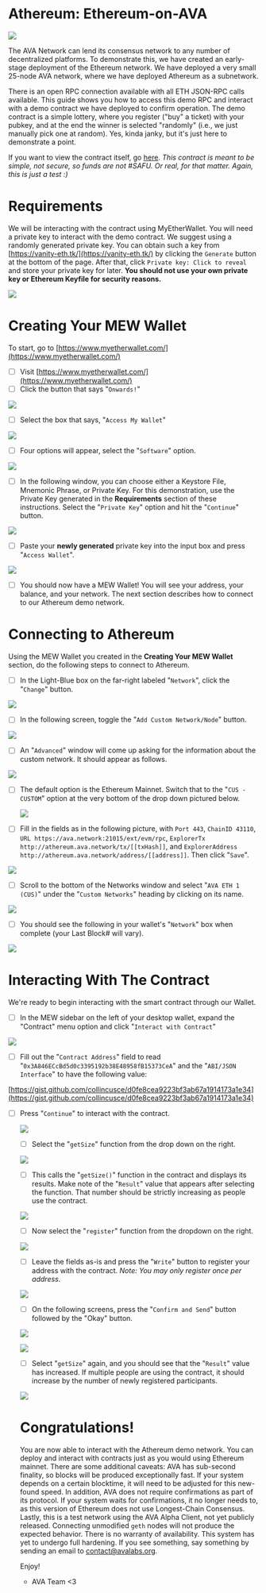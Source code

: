 # Athereum: Ethereum-on-AVA

![](Untitled-277509de-7383-4113-a34e-768feee3b381.png)

The AVA Network can lend its consensus network to any number of decentralized platforms. To demonstrate this, we have created an early-stage deployment of the Ethereum network. We have deployed a very small 25-node AVA network, where we have deployed Athereum as a subnetwork. 

There is an open RPC connection available with all ETH JSON-RPC calls available. This guide shows you how to access this demo RPC and interact with a demo contract we have deployed to confirm operation. The demo contract is a simple lottery, where you register ("buy" a ticket) with your pubkey, and at the end the winner is selected "randomly" (i.e., we just manually pick one at random). Yes, kinda janky, but it's just here to demonstrate a point. 

If you want to view the contract itself, go [here](https://gist.github.com/StephenButtolph/732f30185fd97b026b53837c8f8042b1#file-registry-sol). *This contract is meant to be simple, not secure, so funds are not #SAFU. Or real, for that matter. Again, this is just a test :)* 

# Requirements

We will be interacting with the contract using MyEtherWallet. You will need a private key to interact with the demo contract. We suggest using a randomly generated private key. You can obtain such a key from [https://vanity-eth.tk/](https://vanity-eth.tk/) by clicking the `Generate` button at the bottom of the page. After that, click `Private key: Click to reveal` and store your private key for later. **You should not use your own private key or Ethereum Keyfile for security reasons.**

![](MEW8-17769535-809d-4af2-8881-f70c36cf2e47.png)

# Creating Your MEW Wallet

To start, go to [https://www.myetherwallet.com/](https://www.myetherwallet.com/)

- [ ]  Visit [https://www.myetherwallet.com/](https://www.myetherwallet.com/)
- [ ]  Click the button that says "`Onwards!`"

![](MEW1-73f1c653-6a38-4858-abd0-5db9fd82a9ab.png)

- [ ]  Select the box that says, "`Access My Wallet`"

![](MEW4-5547c34d-0abf-41a4-bbf5-7c7d9c927c2e.png)

- [ ]  Four options will appear, select the "`Software`" option.

![](MEW5-5a91fa93-0fe4-4257-b6a4-9bb2740b3c28.png)

- [ ]  In the following window, you can choose either a Keystore File, Mnemonic Phrase, or Private Key. For this demonstration, use the Private Key generated in the **Requirements** section of these instructions. Select the "`Private Key`" option and hit the "`Continue`" button.

![](MEW6-1490a817-3f84-4218-8eb2-3c71dc9c18eb.png)

- [ ]  Paste your **newly generated** private key into the input box and press "`Access Wallet`".

![](MEW7-b1f5d26c-9289-4e7f-8c59-f610b46cb8f7.png)

- [ ]  You should now have a MEW Wallet! You will see your address, your balance, and your network. The next section describes how to connect to our Athereum demo network.

# Connecting to Athereum

Using the MEW Wallet you created in the **Creating Your MEW Wallet** section, do the following steps to connect to Athereum.

- [ ]  In the Light-Blue box on the far-right labeled "`Network`", click the "`Change`" button.

![](MEW9-ca51e026-12e0-4fcd-be2f-c905608e6897.png)

- [ ]  In the following screen, toggle the "`Add Custom Network/Node`" button.

![](MEW10-9b0206c0-fe90-400e-8d9b-224867079768.png)

- [ ]  An "`Advanced`" window will come up asking for the information about the custom network.  It should appear as follows.

![](MEW11-07c81eb2-dc10-429d-ab60-071cc737f797.png)

- [ ]  The default option is the Ethereum Mainnet. Switch that to the "`CUS - CUSTOM`" option at the very bottom of the drop down pictured below.

    ![](MEW13-75a2752f-b08a-4d70-bbfe-610399fabe28.png)

- [ ]  Fill in the fields as in the following picture, with `Port 443`, `ChainID 43110`, `URL https://ava.network:21015/ext/evm/rpc`, `ExplorerTx http://athereum.ava.network/tx/[[txHash]]`, and `ExplorerAddress http://athereum.ava.network/address/[[address]]`. Then click "`Save`".

![](MEW13-2-1d3ece70-6d44-4c89-80b6-1214ae9402c7.png)

- [ ]  Scroll to the bottom of the Networks window and select "`AVA ETH 1 (CUS)`" under the "`Custom Networks`" heading by clicking on its name.

![](MEW14-1277dbf0-85f3-4630-a2f6-1d83d784d319.png)

- [ ]  You should see the following in your wallet's "`Network`" box when complete (your Last Block# will vary).

![](MEW15-5d34a9c1-77eb-4568-93c6-37f175ffa3bc.png)

# Interacting With The Contract

We're ready to begin interacting with the smart contract through our Wallet.

- [ ]  In the MEW sidebar on the left of your desktop wallet, expand the "Contract" menu option and click "`Interact with Contract`"

![](MEW16-5b4af96e-aad2-4224-ad77-3bca634a1561.png)

- [ ]  Fill out the "`Contract Address`" field to read "`0x3A846ECcBd5d0c3395192b38E48958fB15373CeA`" and the "`ABI/JSON Interface`" to have the following value:

[https://gist.github.com/collincusce/d0fe8cea9223bf3ab67a1914173a1e34](https://gist.github.com/collincusce/d0fe8cea9223bf3ab67a1914173a1e34)

- [ ]  Press "`Continue`" to interact with the contract.

    ![](MEW17-11bb18f1-f8bb-44cd-b380-c4f0e977c404.png)

    - [ ]  Select the "`getSize`" function from the drop down on the right.

    ![](MEW20-37592c14-9b2b-430e-9951-75582c9941c5.png)

    - [ ]  This calls the "`getSize()`" function in the contract and displays its results. Make note of the "`Result`" value that appears after selecting the function. That number should be strictly increasing as people use the contract.

    ![](MEW21-6b8c7954-672b-4aa1-89f0-c6536afde9e2.png)

    - [ ]  Now select the "`register`" function from the dropdown on the right.

    ![](MEW18-69851366-a3ae-47ca-9310-66378b8fa1e7.png)

    - [ ]  Leave the fields as-is and press the "`Write`" button to register your address with the contract. *Note: You may only register once per address.*

    ![](MEW19-6c35b1a1-05a6-4b6f-8bc7-3c05047fb7fb.png)

    - [ ]  On the following screens, press the "`Confirm and Send`" button followed by the "Okay" button.

    ![](MEW22-8569debd-5fda-45a0-ab0c-9d0cfb17c859.png)

    ![](MEW23-3555fc2d-0224-4abd-9d4e-2dbccd15f2d2.png)

    - [ ]  Select "`getSize`" again, and you should see that the "`Result`" value has increased. If multiple people are using the contract, it should increase by the number of newly registered participants.

    ![](MEW24-a41f1e27-607d-4bc2-9cf0-576dda219047.png)

    # Congratulations!

    You are now able to interact with the Athereum demo network. You can deploy and interact with contracts just as you would using Ethereum mainnet. There are some additional caveats: AVA has sub-second finality, so blocks will be produced exceptionally fast. If your system depends on a certain blocktime, it will need to be adjusted for this new-found speed. In addition, AVA does not require confirmations as part of its protocol. If your system waits for confirmations, it no longer needs to, as this version of Ethereum does not use Longest-Chain Consensus. Lastly, this is a test network using the AVA Alpha Client, not yet publicly released. Connecting unmodified `geth` nodes will not produce the expected behavior. There is no warranty of availability. This system has yet to undergo full hardening. If you see something, say something by sending an email to contact@avalabs.org.

    Enjoy! 

    - AVA Team <3
